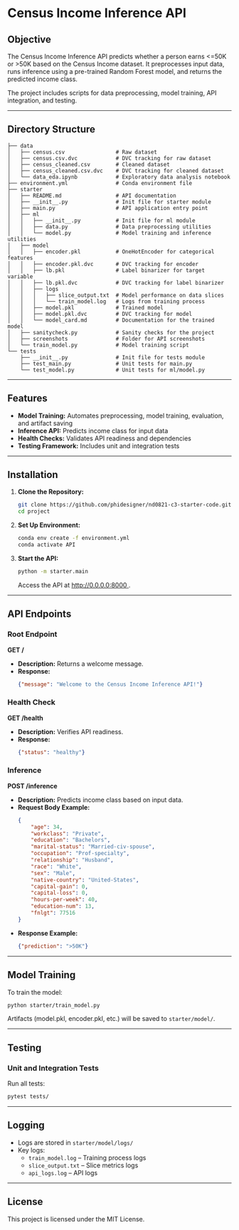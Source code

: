 
# Census Income Inference API

## Objective
The Census Income Inference API predicts whether a person earns <=50K or >50K based on the Census Income dataset. It preprocesses input data, runs inference using a pre-trained Random Forest model, and returns the predicted income class.

The project includes scripts for data preprocessing, model training, API integration, and testing.

---

## Directory Structure
```
├── data
│   ├── census.csv                # Raw dataset
│   ├── census.csv.dvc            # DVC tracking for raw dataset
│   ├── census_cleaned.csv        # Cleaned dataset
│   ├── census_cleaned.csv.dvc    # DVC tracking for cleaned dataset
│   └── data_eda.ipynb            # Exploratory data analysis notebook
├── environment.yml               # Conda environment file
├── starter
│   ├── README.md                 # API documentation
│   ├── __init__.py               # Init file for starter module
│   ├── main.py                   # API application entry point
│   ├── ml
│   │   ├── __init__.py           # Init file for ml module
│   │   ├── data.py               # Data preprocessing utilities
│   │   └── model.py              # Model training and inference utilities
│   ├── model
│   │   ├── encoder.pkl           # OneHotEncoder for categorical features
│   │   ├── encoder.pkl.dvc       # DVC tracking for encoder
│   │   ├── lb.pkl                # Label binarizer for target variable
│   │   ├── lb.pkl.dvc            # DVC tracking for label binarizer
│   │   ├── logs
│   │   │   ├── slice_output.txt  # Model performance on data slices
│   │   │   └── train_model.log   # Logs from training process
│   │   ├── model.pkl             # Trained model
│   │   ├── model.pkl.dvc         # DVC tracking for model
│   │   └── model_card.md         # Documentation for the trained model
│   ├── sanitycheck.py            # Sanity checks for the project
│   ├── screenshots               # Folder for API screenshots
│   └── train_model.py            # Model training script
└── tests
    ├── __init__.py               # Init file for tests module
    ├── test_main.py              # Unit tests for main.py
    └── test_model.py             # Unit tests for ml/model.py
```

---

## Features
- **Model Training:** Automates preprocessing, model training, evaluation, and artifact saving
- **Inference API:** Predicts income class for input data
- **Health Checks:** Validates API readiness and dependencies
- **Testing Framework:** Includes unit and integration tests

---

## Installation
1. **Clone the Repository:**
   ```bash
   git clone https://github.com/phidesigner/nd0821-c3-starter-code.git
   cd project
   ```

2. **Set Up Environment:**
   ```bash
   conda env create -f environment.yml
   conda activate API
   ```

3. **Start the API:**
   ```bash
   python -m starter.main
   ```
   Access the API at [http://0.0.0.0:8000 ](http://0.0.0.0:8000 ).

---

## API Endpoints

### Root Endpoint
**GET /**
- **Description:** Returns a welcome message.
- **Response:**
  ```json
  {"message": "Welcome to the Census Income Inference API!"}
  ```

### Health Check
**GET /health**
- **Description:** Verifies API readiness.
- **Response:**
  ```json
  {"status": "healthy"}
  ```

### Inference
**POST /inference**
- **Description:** Predicts income class based on input data.
- **Request Body Example:**
  ```json
  {
      "age": 34,
      "workclass": "Private",
      "education": "Bachelors",
      "marital-status": "Married-civ-spouse",
      "occupation": "Prof-specialty",
      "relationship": "Husband",
      "race": "White",
      "sex": "Male",
      "native-country": "United-States",
      "capital-gain": 0,
      "capital-loss": 0,
      "hours-per-week": 40,
      "education-num": 13,
      "fnlgt": 77516
  }
  ```
- **Response Example:**
  ```json
  {"prediction": ">50K"}
  ```

---

## Model Training
To train the model:
```bash
python starter/train_model.py
```
Artifacts (model.pkl, encoder.pkl, etc.) will be saved to `starter/model/`.

---

## Testing
### Unit and Integration Tests
Run all tests:
```bash
pytest tests/
```

---

## Logging
- Logs are stored in `starter/model/logs/`
- Key logs:
  - `train_model.log` – Training process logs
  - `slice_output.txt` – Slice metrics logs
  - `api_logs.log` – API logs 

---

## License
This project is licensed under the MIT License.
